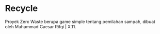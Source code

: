 # Recycle
Proyek Zero Waste berupa game simple tentang pemilahan sampah, dibuat oleh Muhammad Caesar Rifqi | X.11.
